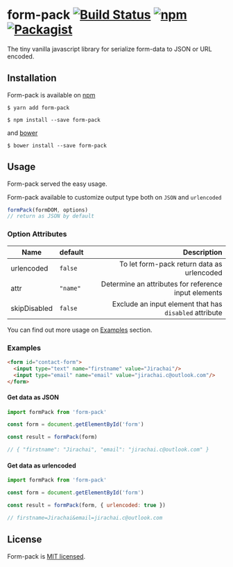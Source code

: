 # form-pack [![Build Status](https://travis-ci.org/DEKCOMSTORY/form-pack.svg?branch=master)](https://travis-ci.org/DEKCOMSTORY/form-pack) [![npm](https://img.shields.io/npm/v/npm.svg)]() [![Packagist](https://img.shields.io/packagist/l/doctrine/orm.svg)]()
The tiny vanilla javascript library for serialize form-data to JSON or URL encoded.

## Installation
Form-pack is available on [npm](https://www.npmjs.com/)

`
$ yarn add form-pack
`

`
$ npm install --save form-pack
`

and [bower](https://bower.io/)

`
$ bower install --save form-pack
`

## Usage
Form-pack served the easy usage.

Form-pack available to customize output type both on `JSON` and `urlencoded`

```javascript
formPack(formDOM, options)
// return as JSON by default
```

### Option Attributes
|Name|default|Description|
|-|:-|-:|
| urlencoded  | `false` | To let form-pack return data as urlencoded |
| attr  | `"name"` | Determine an attributes for reference input elements |
| skipDisabled  | `false` | Exclude an input element that has `disabled` attribute |

You can find out more usage on [Examples](#Examples) section.


### Examples

```html
<form id="contact-form">
  <input type="text" name="firstname" value="Jirachai"/>
  <input type="email" name="email" value="jirachai.c@outlook.com"/>
</form>
```

#### Get data as JSON

```javascript
import formPack from 'form-pack'

const form = document.getElementById('form')

const result = formPack(form)

// { "firstname": "Jirachai", "email": "jirachai.c@outlook.com" }
```

#### Get data as urlencoded

```javascript
import formPack from 'form-pack'

const form = document.getElementById('form')

const result = formPack(form, { urlencoded: true })

// firstname=Jirachai&email=jirachai.c@outlook.com
```


## License
Form-pack is [MIT licensed](https://github.com/DEKCOMSTORY/form-pack/blob/master/LICENSE).
